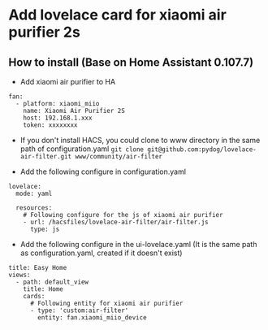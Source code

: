 # Add lovelace card for xiaomi air purifier 2s

## How to install (Base on Home Assistant 0.107.7)
+ Add xiaomi air purifier to HA
```
fan:
  - platform: xiaomi_miio
    name: Xiaomi Air Purifier 2S
    host: 192.168.1.xxx
    token: xxxxxxxx
```
+ If you don't install HACS, you could clone to www directory in the same path of configuration.yaml
`git clone git@github.com:pydog/lovelace-air-filter.git www/community/air-filter`

+ Add the following configure in configuration.yaml
```
lovelace:
  mode: yaml

  resources:
    # Following configure for the js of xiaomi air purifier
    - url: /hacsfiles/lovelace-air-filter/air-filter.js
      type: js
```
+ Add the following configure in the ui-lovelace.yaml (It is the same path as configuration.yaml,  created if it doesn't exist)
```
title: Easy Home
views:
  - path: default_view
    title: Home
    cards:
      # Following entity for xiaomi air purifier
      - type: 'custom:air-filter'
        entity: fan.xiaomi_miio_device
```
